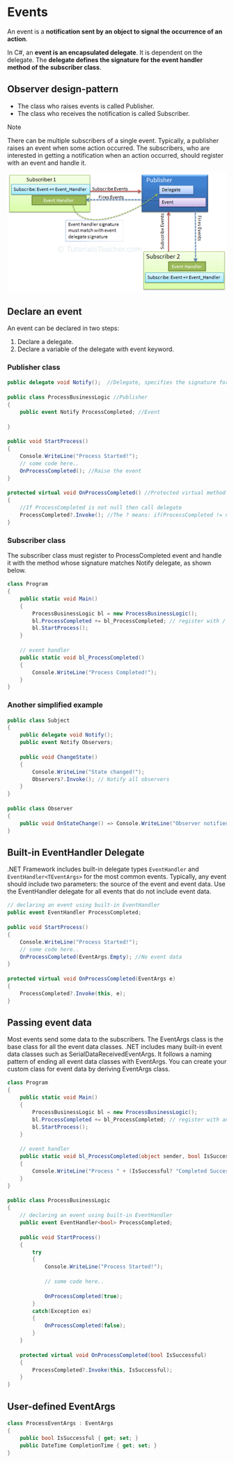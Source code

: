 # Events
An event is a **notification sent by an object to signal the occurrence of an action**.

In C#, an **event is an encapsulated delegate**. It is dependent on the delegate. The **delegate defines the signature for the event handler method of the subscriber class**.

## Observer design-pattern
- The class who raises events is called Publisher.
- The class who receives the notification is called Subscriber.

> [!NOTE]
> There can be multiple subscribers of a single event. Typically, a publisher raises an event when some action occurred. The subscribers, who are interested in getting a notification when an action occurred, should register with an event and handle it.

![Observer pattern](observer_pattern.png)

## Declare an event
An event can be declared in two steps:
1. Declare a delegate.
2. Declare a variable of the delegate with event keyword.

### Publisher class
```cs
public delegate void Notify();  //Delegate, specifies the signature for the ProcessCompleted event handler. It specifies that the event handler method in subscriber class must have a void return type and no parameters.
                    
public class ProcessBusinessLogic //Publisher
{
    public event Notify ProcessCompleted; //Event

}

public void StartProcess()
{
    Console.WriteLine("Process Started!");
    // some code here..
    OnProcessCompleted(); //Raise the event
}

protected virtual void OnProcessCompleted() //Protected virtual method
{
    //If ProcessCompleted is not null then call delegate
    ProcessCompleted?.Invoke(); //The ? means: if(ProcessCompleted != null)
}
```

### Subscriber class
The subscriber class must register to ProcessCompleted event and handle it with the method whose signature matches Notify delegate, as shown below.

```cs
class Program
{
    public static void Main()
    {
        ProcessBusinessLogic bl = new ProcessBusinessLogic();
        bl.ProcessCompleted += bl_ProcessCompleted; // register with / subscribe to an event
        bl.StartProcess();
    }

    // event handler
    public static void bl_ProcessCompleted()
    {
        Console.WriteLine("Process Completed!");
    }
}
```

### Another simplified example
```cs
public class Subject
{
    public delegate void Notify();
    public event Notify Observers;

    public void ChangeState()
    {
        Console.WriteLine("State changed!");
        Observers?.Invoke(); // Notify all observers
    }
}

public class Observer
{
    public void OnStateChange() => Console.WriteLine("Observer notified!");
}
```

## Built-in EventHandler Delegate
.NET Framework includes built-in delegate types `EventHandler` and `EventHandler<TEventArgs>` for the most common events. Typically, any event should include two parameters: the source of the event and event data. Use the EventHandler delegate for all events that do not include event data. 

```cs
// declaring an event using built-in EventHandler
public event EventHandler ProcessCompleted;

public void StartProcess()
{
    Console.WriteLine("Process Started!");
    // some code here..
    OnProcessCompleted(EventArgs.Empty); //No event data
}

protected virtual void OnProcessCompleted(EventArgs e)
{
    ProcessCompleted?.Invoke(this, e);
}
```

## Passing event data
Most events send some data to the subscribers. The EventArgs class is the base class for all the event data classes. .NET includes many built-in event data classes such as SerialDataReceivedEventArgs. It follows a naming pattern of ending all event data classes with EventArgs. You can create your custom class for event data by deriving EventArgs class.

```cs
class Program
{
    public static void Main()
    {
        ProcessBusinessLogic bl = new ProcessBusinessLogic();
        bl.ProcessCompleted += bl_ProcessCompleted; // register with an event
        bl.StartProcess();
    }

    // event handler
    public static void bl_ProcessCompleted(object sender, bool IsSuccessful)
    {
        Console.WriteLine("Process " + (IsSuccessful? "Completed Successfully": "failed"));
    }
}

public class ProcessBusinessLogic
{
    // declaring an event using built-in EventHandler
    public event EventHandler<bool> ProcessCompleted; 

    public void StartProcess()
    {
        try
        {
            Console.WriteLine("Process Started!");
			
            // some code here..

            OnProcessCompleted(true);
        }
        catch(Exception ex)
        {
            OnProcessCompleted(false);
        }
    }

    protected virtual void OnProcessCompleted(bool IsSuccessful)
    {
        ProcessCompleted?.Invoke(this, IsSuccessful);
    }
}
```

## User-defined EventArgs
```cs
class ProcessEventArgs : EventArgs
{
    public bool IsSuccessful { get; set; }
    public DateTime CompletionTime { get; set; }
}
```